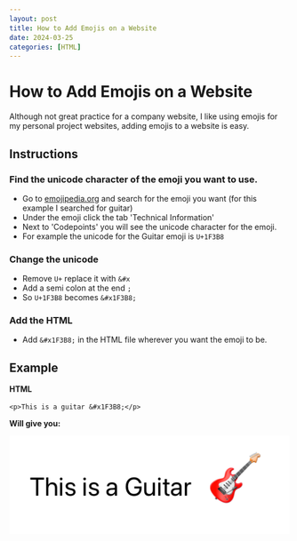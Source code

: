 ```yaml
---
layout: post
title: How to Add Emojis on a Website
date: 2024-03-25
categories: [HTML]
---
```


# How to Add Emojis on a Website

Although not great practice for a company website, I like using emojis for my personal project websites, adding emojis to a website is easy.

## Instructions

### Find the unicode character of the emoji you want to use.
- Go to [emojipedia.org](https://emojipedia.org) and search for the emoji you want (for this example I searched for guitar)
- Under the emoji click the tab 'Technical Information'
- Next to 'Codepoints' you will see the unicode character for the emoji.
- For example the unicode for the Guitar emoji is `U+1F3B8`

### Change the unicode

- Remove `U+` replace it with `&#x`
- Add a semi colon at the end `;`
- So `U+1F3B8` becomes `&#x1F3B8;`

### Add the HTML

- Add `&#x1F3B8;` in the HTML file wherever you want the emoji to be.

## Example

**HTML**

`<p>This is a guitar &#x1F3B8;</p>`

**Will give you:**

![Screenshot of a Guitar emoji](/images/guitar-emoji.png)
